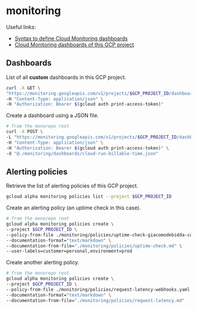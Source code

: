 # monitoring

Useful links:

- [Syntax to define Cloud Monitoring dashboards](https://cloud.google.com/monitoring/api/ref_v3/rest/v1/projects.dashboards)
- [Cloud Monitoring dashboards of this GCP project](https://console.cloud.google.com/monitoring/dashboards?project=prj-kitchen-sink&pageState=(%22dashboards%22:(%22t%22:%22All%22)))

## Dashboards

List of all **custom** dashboards in this GCP project.

```sh
curl -X GET \
"https://monitoring.googleapis.com/v1/projects/$GCP_PROJECT_ID/dashboards" \
-H "Content-Type: application/json" \
-H "Authorization: Bearer $(gcloud auth print-access-token)"
```

Create a dashboard using a JSON file.

```sh
# from the monorepo root
curl -X POST \
-L "https://monitoring.googleapis.com/v1/projects/$GCP_PROJECT_ID/dashboards" \
-H "Content-Type: application/json" \
-H "Authorization: Bearer $(gcloud auth print-access-token)" \
-d "@./monitoring/dashboards/cloud-run-billable-time.json"
```

## Alerting policies

Retrieve the list of alerting policies of this GCP project.

```sh
gcloud alpha monitoring policies list --project $GCP_PROJECT_ID
```

Create an alerting policy (an uptime check in this case).

```sh
# from the monorepo root
gcloud alpha monitoring policies create \
--project $GCP_PROJECT_ID \
--policy-from-file ./monitoring/policies/uptime-check-giacomodebidda-com-homepage.yaml \
--documentation-format="text/markdown" \
--documentation-from-file="./monitoring/policies/uptime-check.md" \
--user-labels=customer=personal,environment=prod
```

Create another alerting policy.

```sh
# from the monorepo root
gcloud alpha monitoring policies create \
--project $GCP_PROJECT_ID \
--policy-from-file ./monitoring/policies/request-latency-webhooks.yaml \
--documentation-format="text/markdown" \
--documentation-from-file="./monitoring/policies/request-latency.md"
```
